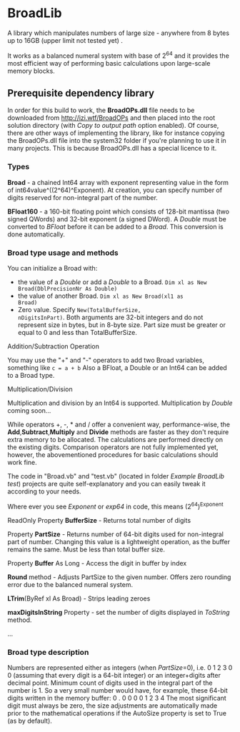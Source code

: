 # BroadLib
A library which manipulates numbers of large size - anywhere from 8 bytes up to 16GB (upper limit not tested yet) . 

It works as a balanced numeral system with base of 2<sup>64</sup> and it provides the most efficient way of performing basic calculations upon large-scale memory blocks.

<h2>Prerequisite dependency library</h2>

In order for this build to work, the <b>BroadOPs.dll</b> file needs to be downloaded from http://izi.wtf/BroadOPs and then placed into the root solution directory (with <i>Copy to output path</i> option enabled).  Of course, there are other ways of implementing the library, like for instance copying the BroadOPs.dll file into the system32 folder if you're planning to use it in many projects.
This is because BroadOPs.dll has a special licence to it.

<h3>Types</h3> 

<b>Broad</b> - a chained Int64 array with exponent representing value in the form of int64value^((2^64)^Exponent).
At creation, you can specify number of digits reserved for non-integral part of the number. 

<b>BFloat160</b> - a 160-bit floating point which consists of 128-bit mantissa (two signed QWords) and 32-bit exponent (a signed DWord).
A <i>Double</i> must be converted to <i>BFloat</i> before it can be added to a <i>Broad</i>.  This conversion is done automatically.

<h3>Broad type usage and methods</h3>

You can initialize a Broad with:
- the value of a <i>Double</i> or add a <i>Double</i> to a Broad. <code>Dim xl as New Broad(DblPrecisionNr As Double)</code>
- the value of another Broad. <code>Dim xl as New Broad(xl1 as Broad)</code>
- Zero value. Specify <code>New(TotalBufferSize, nDigitsInPart)</code>. Both arguments are 32-bit integers and do not represent size in bytes, but in 8-byte size. Part size must be greater or equal to 0 and less than TotalBufferSize.

Addition/Subtraction Operation

You may use the "+" and "-" operators to add two Broad variables, something like <code>c = a + b</code>
Also a BFloat, a Double or an Int64 can be added to a Broad type.

Multiplication/Division 

Multiplication and division by an Int64 is supported. Multiplication by <i>Double</i> coming soon...


While operators +, -, * and / offer a convenient way, performance-wise, the <b>Add</b>,<b>Subtract</b>,<b>Multiply</b> and <b>Divide</b> methods are faster as they don't require extra memory to be allocated.  The calculations are performed directly on the existing digits.
Comparison operators are not fully implemented yet, however, the abovementioned procedures for basic calculations should work fine.

The code in "Broad.vb" and "test.vb" (located in folder <i>Example BroadLib test</i>) projects are quite self-explanatory and you can easily tweak it according to your needs.

Where ever you see <i>Exponent</i> or <i>exp64</i> in code, this means (2<sup>64</sup>)<sup>Exponent</sup> 

ReadOnly Property <b>BufferSize</b> - Returns total number of digits

Property <b>PartSize</b> - Returns number of 64-bit digits used for non-integral part of number. Changing this value is a lightweight operation, as the buffer remains the same.  Must be less than total buffer size.

Property <b>Buffer</b> As Long - Access the digit in buffer by index

 <b>Round</b> method - Adjusts PartSize to the given number.  Offers zero rounding error due to the balanced numeral system.

<b>LTrim</b>(ByRef xl As Broad) - Strips leading zeroes

<b>maxDigitsInString</b> Property - set the number of digits displayed in <i>ToString</i> method. 

...

<h3>Broad type description</h3>

Numbers are represented either as integers (when <i>PartSize</I>=0), i.e. 0 1 2 3 0 0 (assuming that every digit is a 64-bit integer) or an integer+digits after decimal point. Minimum count of digits used in the integral part of the number is 1. So a very small number would have, for example, these 64-bit digits written in the memory buffer:  0 . 0 0 0 0 1 2 3 4
The most significant digit must always be zero, the size adjustments are automatically made prior to the mathematical operations if the AutoSize property is set to True (as by default).
